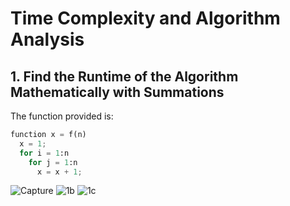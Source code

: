 # Time Complexity and Algorithm Analysis

## 1. Find the Runtime of the Algorithm Mathematically with Summations
The function provided is:
```python
function x = f(n)
  x = 1;
  for i = 1:n
    for j = 1:n
      x = x + 1;
```
![Capture](https://github.com/user-attachments/assets/1fc8bcc2-534a-4228-9897-20faceb9c0e9)
![1b](https://github.com/user-attachments/assets/28ea128b-d0cf-4ac9-9b6d-5d5a60a2d6f9)
![1c](https://github.com/user-attachments/assets/3265e668-de95-4188-90dc-6ff0758f2c5b)

